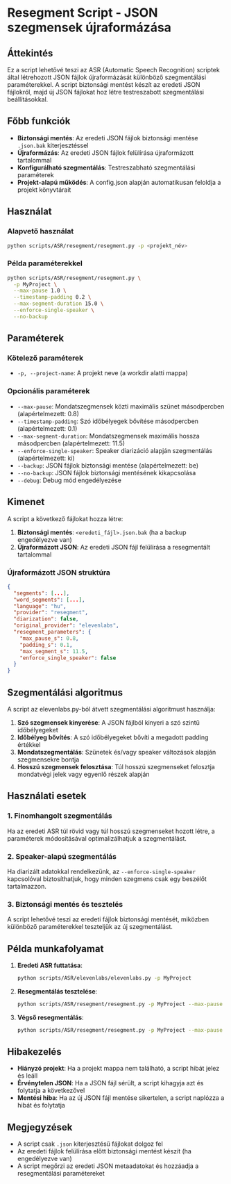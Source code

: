 # Resegment Script - JSON szegmensek újraformázása

## Áttekintés

Ez a script lehetővé teszi az ASR (Automatic Speech Recognition) scriptek által létrehozott JSON fájlok újraformázását különböző szegmentálási paraméterekkel. A script biztonsági mentést készít az eredeti JSON fájlokról, majd új JSON fájlokat hoz létre testreszabott szegmentálási beállításokkal.

## Főbb funkciók

- **Biztonsági mentés**: Az eredeti JSON fájlok biztonsági mentése `.json.bak` kiterjesztéssel
- **Újraformázás**: Az eredeti JSON fájlok felülírása újraformázott tartalommal
- **Konfigurálható szegmentálás**: Testreszabható szegmentálási paraméterek
- **Projekt-alapú működés**: A config.json alapján automatikusan feloldja a projekt könyvtárait

## Használat

### Alapvető használat

```bash
python scripts/ASR/resegment/resegment.py -p <projekt_név>
```

### Példa paraméterekkel

```bash
python scripts/ASR/resegment/resegment.py \
  -p MyProject \
  --max-pause 1.0 \
  --timestamp-padding 0.2 \
  --max-segment-duration 15.0 \
  --enforce-single-speaker \
  --no-backup
```

## Paraméterek

### Kötelező paraméterek

- `-p, --project-name`: A projekt neve (a workdir alatti mappa)

### Opcionális paraméterek

- `--max-pause`: Mondatszegmensek közti maximális szünet másodpercben (alapértelmezett: 0.8)
- `--timestamp-padding`: Szó időbélyegek bővítése másodpercben (alapértelmezett: 0.1)
- `--max-segment-duration`: Mondatszegmensek maximális hossza másodpercben (alapértelmezett: 11.5)
- `--enforce-single-speaker`: Speaker diarizáció alapján szegmentálás (alapértelmezett: ki)
- `--backup`: JSON fájlok biztonsági mentése (alapértelmezett: be)
- `--no-backup`: JSON fájlok biztonsági mentésének kikapcsolása
- `--debug`: Debug mód engedélyezése

## Kimenet

A script a következő fájlokat hozza létre:

1. **Biztonsági mentés**: `<eredeti_fájl>.json.bak` (ha a backup engedélyezve van)
2. **Újraformázott JSON**: Az eredeti JSON fájl felülírása a resegmentált tartalommal

### Újraformázott JSON struktúra

```json
{
  "segments": [...],
  "word_segments": [...],
  "language": "hu",
  "provider": "resegment",
  "diarization": false,
  "original_provider": "elevenlabs",
  "resegment_parameters": {
    "max_pause_s": 0.8,
    "padding_s": 0.1,
    "max_segment_s": 11.5,
    "enforce_single_speaker": false
  }
}
```

## Szegmentálási algoritmus

A script az elevenlabs.py-ból átvett szegmentálási algoritmust használja:

1. **Szó szegmensek kinyerése**: A JSON fájlból kinyeri a szó szintű időbélyegeket
2. **Időbélyeg bővítés**: A szó időbélyegeket bővíti a megadott padding értékkel
3. **Mondatszegmentálás**: Szünetek és/vagy speaker változások alapján szegmensekre bontja
4. **Hosszú szegmensek felosztása**: Túl hosszú szegmenseket felosztja mondatvégi jelek vagy egyenlő részek alapján

## Használati esetek

### 1. Finomhangolt szegmentálás
Ha az eredeti ASR túl rövid vagy túl hosszú szegmenseket hozott létre, a paraméterek módosításával optimalizálhatjuk a szegmentálást.

### 2. Speaker-alapú szegmentálás
Ha diarizált adatokkal rendelkezünk, az `--enforce-single-speaker` kapcsolóval biztosíthatjuk, hogy minden szegmens csak egy beszélőt tartalmazzon.

### 3. Biztonsági mentés és tesztelés
A script lehetővé teszi az eredeti fájlok biztonsági mentését, miközben különböző paraméterekkel teszteljük az új szegmentálást.

## Példa munkafolyamat

1. **Eredeti ASR futtatása**:
   ```bash
   python scripts/ASR/elevenlabs/elevenlabs.py -p MyProject
   ```

2. **Resegmentálás tesztelése**:
   ```bash
   python scripts/ASR/resegment/resegment.py -p MyProject --max-pause 1.0 --no-backup
   ```

3. **Végső resegmentálás**:
   ```bash
   python scripts/ASR/resegment/resegment.py -p MyProject --max-pause 0.6 --timestamp-padding 0.15
   ```

## Hibakezelés

- **Hiányzó projekt**: Ha a projekt mappa nem található, a script hibát jelez és leáll
- **Érvénytelen JSON**: Ha a JSON fájl sérült, a script kihagyja azt és folytatja a következővel
- **Mentési hiba**: Ha az új JSON fájl mentése sikertelen, a script naplózza a hibát és folytatja

## Megjegyzések

- A script csak `.json` kiterjesztésű fájlokat dolgoz fel
- Az eredeti fájlok felülírása előtt biztonsági mentést készít (ha engedélyezve van)
- A script megőrzi az eredeti JSON metaadatokat és hozzáadja a resegmentálási paramétereket
